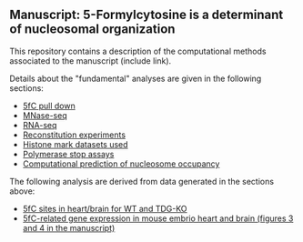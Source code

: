 ## Manuscript: 5-Formylcytosine is a determinant of nucleosomal organization

This repository contains a description of the computational methods associated to the manuscript (include link).

Details about the "fundamental" analyses are given in the following sections:

-   [5fC pull down](5fC_pull_down/README.md)
-   [MNase-seq](MNase-seq/README.md)
-   [RNA-seq](RNA-seq/README.md)
-   [Reconstitution experiments](Reconstitution_experiments/README.md)
-   [Histone mark datasets used](Histone_marks_datasets/README.md)
-   [Polymerase stop assays](Polymerase_stop_assays/README.md)
-   [Computational prediction of nucleosome occupancy](Comp_prediction_nucleosome_occupancy/README.md)

The following analysis are derived from data generated in the sections above:

-   [5fC sites in heart/brain for WT and TDG-KO](5fC_sites_in_heart_brain_WT_and_TDG_KO/README.md)
-   [5fC-related gene expression in mouse embrio heart and brain (figures 3 and 4 in the manuscript)](5fC_related_expression_in_heart_and_brain/README.md)
